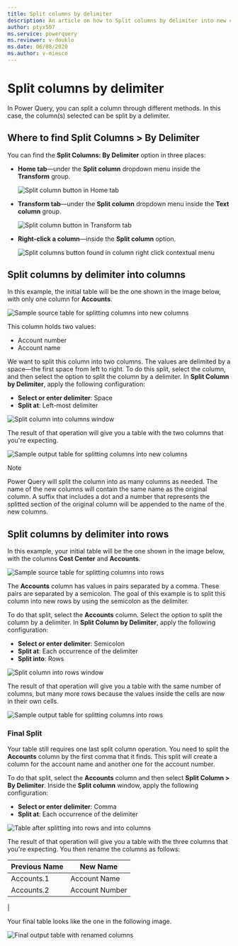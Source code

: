 ```yaml
---
title: Split columns by delimiter
description: An article on how to Split columns by delimiter into new columns or rows using Power Query.
author: ptyx507
ms.service: powerquery
ms.reviewer: v-douklo
ms.date: 06/08/2020
ms.author: v-miesco
---
```


# Split columns by delimiter
In Power Query, you can split a column through different methods.
In this case, the column(s) selected can be split by a delimiter.

## Where to find Split Columns > By Delimiter
You can find the **Split Columns: By Delimiter** option in three places:

* **Home tab**&mdash;under the **Split column** dropdown menu inside the **Transform** group.

   ![Split column button in Home tab](images/me-split-columns-delimiter-icon-home.png)

* **Transform tab**&mdash;under the **Split column** dropdown menu inside the **Text column** group.

   ![Split column button in Transform tab](images/me-split-columns-delimiter-icon-transform.png)

* **Right-click a column**&mdash;inside the **Split column** option.

   ![Split columns button found in column right click contextual menu](images/me-split-columns-delimiter-right-click-icon.png)

## Split columns by delimiter into columns
In this example, the initial table will be the one shown in the image below, with only one column for **Accounts**. 

![Sample source table for splitting columns into new columns](images/me-split-columns-delimiter-into-columns-original.png)

This column holds two values:
* Account number
* Account name 

We want to split this column into two columns. The values are delimited by a space&mdash;the first space from left to right. To do this split, select the column, and then select the option to split the column by a delimiter. In **Split Column by Delimiter**, apply the following configuration:

* **Select or enter delimiter**: Space
* **Split at**: Left-most delimiter

![Split column into columns window](images/me-split-columns-delimiter-into-columns-split-column-window.png)

The result of that operation will give you a table with the two columns that you're expecting.

![Sample output table for splitting columns into new columns](images/me-split-columns-delimiter-into-columns-final.png)

>[!Note]
>Power Query will split the column into as many columns as needed. The name of the new columns will contain the same name as the original column. A suffix that includes a dot and a number that represents the splitted section of the original column will be appended to the name of the new columns. 

## Split columns by delimiter into rows
In this example, your initial table will be the one shown in the image below, with the columns **Cost Center** and **Accounts**. 

![Sample source table for splitting columns into rows](images/me-split-columns-delimiter-into-rows-original.png)

The **Accounts** column has values in pairs separated by a comma. These pairs are separated by a semicolon. The goal of this example is to split this column into new rows by using the semicolon as the delimiter.

To do that split, select the **Accounts** column. Select the option to split the column by a delimiter. In **Split Column by Delimiter**, apply the following configuration:

* **Select or enter delimiter**: Semicolon
* **Split at**: Each occurrence of the delimiter
* **Split into**: Rows

![Split column into rows window](images/me-split-columns-delimiter-into-rows-split-column-window.png)

The result of that operation will give you a table with the same number of columns, but many more rows because the values inside the cells are now in their own cells.

![Sample output table for splitting columns into rows](images/me-split-columns-delimiter-into-rows-final.png)

### Final Split

Your table still requires one last split column operation. You need to split the **Accounts** column by the first comma that it finds. This split will create a column for the account name and another one for the account number.

To do that split, select the **Accounts** column and then select **Split Column > By Delimiter**. Inside the **Split column** window, apply the following configuration:

* **Select or enter delimiter**: Comma
* **Split at**: Each occurrence of the delimiter

![Table after splitting into rows and into columns](images/me-split-columns-delimiter-into-rows-into-columns-split-window.png)

The result of that operation will give you a table with the three columns that you're expecting. You then rename the columns as follows:

Previous Name | New Name 
--------------|----------
Accounts.1 | Account Name
Accounts.2 | Account Number
|

Your final table looks like the one in the following image.

![Final output table with renamed columns](images/me-split-columns-delimiter-into-rows-into-columns-final.png)

